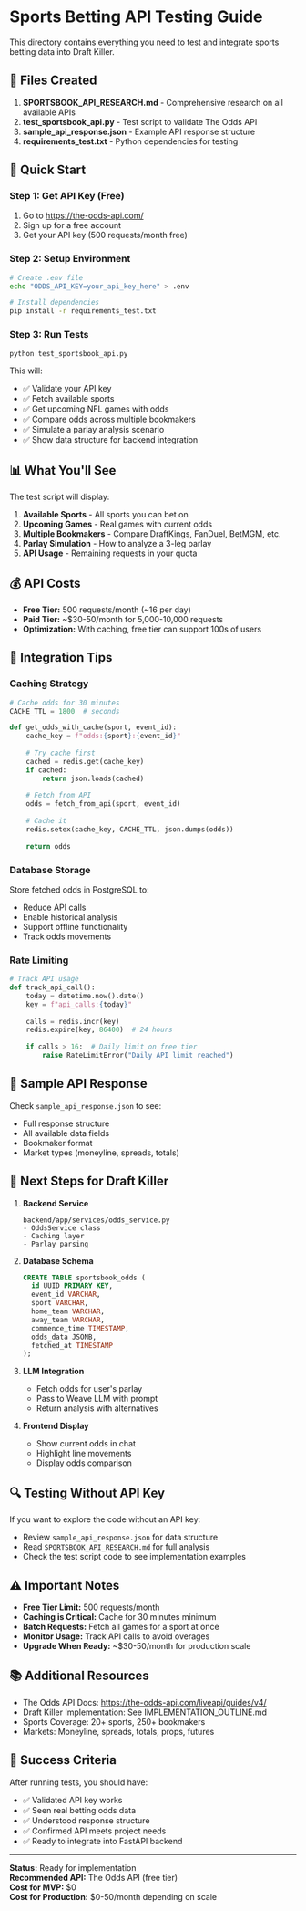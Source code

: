 # Sports Betting API Testing Guide

This directory contains everything you need to test and integrate sports betting data into Draft Killer.

## 📁 Files Created

1. **SPORTSBOOK_API_RESEARCH.md** - Comprehensive research on all available APIs
2. **test_sportsbook_api.py** - Test script to validate The Odds API
3. **sample_api_response.json** - Example API response structure
4. **requirements_test.txt** - Python dependencies for testing

## 🚀 Quick Start

### Step 1: Get API Key (Free)

1. Go to https://the-odds-api.com/
2. Sign up for a free account
3. Get your API key (500 requests/month free)

### Step 2: Setup Environment

```bash
# Create .env file
echo "ODDS_API_KEY=your_api_key_here" > .env

# Install dependencies
pip install -r requirements_test.txt
```

### Step 3: Run Tests

```bash
python test_sportsbook_api.py
```

This will:
- ✅ Validate your API key
- ✅ Fetch available sports
- ✅ Get upcoming NFL games with odds
- ✅ Compare odds across multiple bookmakers
- ✅ Simulate a parlay analysis scenario
- ✅ Show data structure for backend integration

## 📊 What You'll See

The test script will display:

1. **Available Sports** - All sports you can bet on
2. **Upcoming Games** - Real games with current odds
3. **Multiple Bookmakers** - Compare DraftKings, FanDuel, BetMGM, etc.
4. **Parlay Simulation** - How to analyze a 3-leg parlay
5. **API Usage** - Remaining requests in your quota

## 💰 API Costs

- **Free Tier:** 500 requests/month (~16 per day)
- **Paid Tier:** ~$30-50/month for 5,000-10,000 requests
- **Optimization:** With caching, free tier can support 100s of users

## 🔧 Integration Tips

### Caching Strategy

```python
# Cache odds for 30 minutes
CACHE_TTL = 1800  # seconds

def get_odds_with_cache(sport, event_id):
    cache_key = f"odds:{sport}:{event_id}"
    
    # Try cache first
    cached = redis.get(cache_key)
    if cached:
        return json.loads(cached)
    
    # Fetch from API
    odds = fetch_from_api(sport, event_id)
    
    # Cache it
    redis.setex(cache_key, CACHE_TTL, json.dumps(odds))
    
    return odds
```

### Database Storage

Store fetched odds in PostgreSQL to:
- Reduce API calls
- Enable historical analysis
- Support offline functionality
- Track odds movements

### Rate Limiting

```python
# Track API usage
def track_api_call():
    today = datetime.now().date()
    key = f"api_calls:{today}"
    
    calls = redis.incr(key)
    redis.expire(key, 86400)  # 24 hours
    
    if calls > 16:  # Daily limit on free tier
        raise RateLimitError("Daily API limit reached")
```

## 📝 Sample API Response

Check `sample_api_response.json` to see:
- Full response structure
- All available data fields
- Bookmaker format
- Market types (moneyline, spreads, totals)

## 🎯 Next Steps for Draft Killer

1. **Backend Service**
   ```
   backend/app/services/odds_service.py
   - OddsService class
   - Caching layer
   - Parlay parsing
   ```

2. **Database Schema**
   ```sql
   CREATE TABLE sportsbook_odds (
     id UUID PRIMARY KEY,
     event_id VARCHAR,
     sport VARCHAR,
     home_team VARCHAR,
     away_team VARCHAR,
     commence_time TIMESTAMP,
     odds_data JSONB,
     fetched_at TIMESTAMP
   );
   ```

3. **LLM Integration**
   - Fetch odds for user's parlay
   - Pass to Weave LLM with prompt
   - Return analysis with alternatives

4. **Frontend Display**
   - Show current odds in chat
   - Highlight line movements
   - Display odds comparison

## 🔍 Testing Without API Key

If you want to explore the code without an API key:
- Review `sample_api_response.json` for data structure
- Read `SPORTSBOOK_API_RESEARCH.md` for full analysis
- Check the test script code to see implementation examples

## ⚠️ Important Notes

- **Free Tier Limit:** 500 requests/month
- **Caching is Critical:** Cache for 30 minutes minimum
- **Batch Requests:** Fetch all games for a sport at once
- **Monitor Usage:** Track API calls to avoid overages
- **Upgrade When Ready:** ~$30-50/month for production scale

## 📚 Additional Resources

- The Odds API Docs: https://the-odds-api.com/liveapi/guides/v4/
- Draft Killer Implementation: See IMPLEMENTATION_OUTLINE.md
- Sports Coverage: 20+ sports, 250+ bookmakers
- Markets: Moneyline, spreads, totals, props, futures

## 🎉 Success Criteria

After running tests, you should have:
- ✅ Validated API key works
- ✅ Seen real betting odds data
- ✅ Understood response structure
- ✅ Confirmed API meets project needs
- ✅ Ready to integrate into FastAPI backend

---

**Status:** Ready for implementation  
**Recommended API:** The Odds API (free tier)  
**Cost for MVP:** $0  
**Cost for Production:** $0-50/month depending on scale


